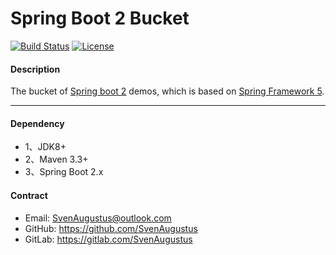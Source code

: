 # Spring Boot 2 Bucket
[![Build Status](https://api.travis-ci.org/SvenAugustus/springboot2-bucket.svg?branch=master)](https://travis-ci.org/SvenAugustus/springboot2-bucket) [![License](https://img.shields.io/badge/license-Apache%202-4EB1BA.svg)](https://www.apache.org/licenses/LICENSE-2.0.html)

#### Description
The bucket of [Spring boot 2](https://docs.spring.io/spring-boot/docs/2.1.15.RELEASE/reference/htmlsingle) demos, which is based on [Spring Framework 5](https://docs.spring.io/spring/docs/5.1.6.RELEASE/spring-framework-reference/).

-------------------------- 
#### Dependency
* 1、JDK8+
* 2、Maven 3.3+
* 3、Spring Boot 2.x

#### Contract
* Email: SvenAugustus@outlook.com
* GitHub: https://github.com/SvenAugustus
* GitLab: https://gitlab.com/SvenAugustus


